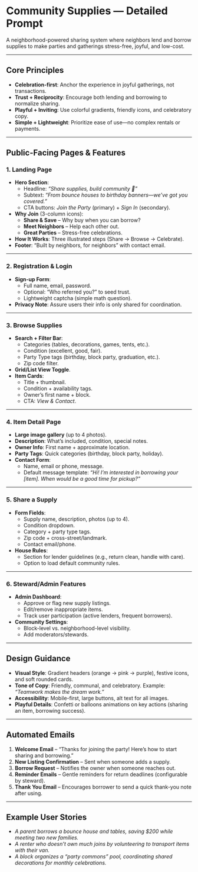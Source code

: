 # Community Supplies — Detailed Prompt

A neighborhood-powered sharing system where neighbors lend and borrow supplies to make parties and gatherings stress-free, joyful, and low-cost.

---

## Core Principles
- **Celebration-first**: Anchor the experience in joyful gatherings, not transactions.  
- **Trust + Reciprocity**: Encourage both lending and borrowing to normalize sharing.  
- **Playful + Inviting**: Use colorful gradients, friendly icons, and celebratory copy.  
- **Simple + Lightweight**: Prioritize ease of use—no complex rentals or payments.  

---

## Public-Facing Pages & Features

### 1. Landing Page
- **Hero Section**:  
  - Headline: *“Share supplies, build community 🎉”*  
  - Subtext: *“From bounce houses to birthday banners—we’ve got you covered.”*  
  - CTA buttons: *Join the Party* (primary) + *Sign In* (secondary).  
- **Why Join** (3-column icons):  
  - **Share & Save** – Why buy when you can borrow?  
  - **Meet Neighbors** – Help each other out.  
  - **Great Parties** – Stress-free celebrations.  
- **How It Works**: Three illustrated steps (Share → Browse → Celebrate).  
- **Footer**: “Built by neighbors, for neighbors” with contact email.  

---

### 2. Registration & Login
- **Sign-up Form**:  
  - Full name, email, password.  
  - Optional: “Who referred you?” to seed trust.  
  - Lightweight captcha (simple math question).  
- **Privacy Note**: Assure users their info is only shared for coordination.  

---

### 3. Browse Supplies
- **Search + Filter Bar**:  
  - Categories (tables, decorations, games, tents, etc.).  
  - Condition (excellent, good, fair).  
  - Party Type tags (birthday, block party, graduation, etc.).  
  - Zip code filter.  
- **Grid/List View Toggle**.  
- **Item Cards**:  
  - Title + thumbnail.  
  - Condition + availability tags.  
  - Owner’s first name + block.  
  - CTA: *View & Contact*.  

---

### 4. Item Detail Page
- **Large image gallery** (up to 4 photos).  
- **Description**: What’s included, condition, special notes.  
- **Owner Info**: First name + approximate location.  
- **Party Tags**: Quick categories (birthday, block party, holiday).  
- **Contact Form**:  
  - Name, email or phone, message.  
  - Default message template: *“Hi! I’m interested in borrowing your [item]. When would be a good time for pickup?”*  

---

### 5. Share a Supply
- **Form Fields**:  
  - Supply name, description, photos (up to 4).  
  - Condition dropdown.  
  - Category + party type tags.  
  - Zip code + cross-street/landmark.  
  - Contact email/phone.  
- **House Rules**:  
  - Section for lender guidelines (e.g., return clean, handle with care).  
  - Option to load default community rules.  

---

### 6. Steward/Admin Features
- **Admin Dashboard**:  
  - Approve or flag new supply listings.  
  - Edit/remove inappropriate items.  
  - Track user participation (active lenders, frequent borrowers).  
- **Community Settings**:  
  - Block-level vs. neighborhood-level visibility.  
  - Add moderators/stewards.  

---

## Design Guidance
- **Visual Style**: Gradient headers (orange → pink → purple), festive icons, and soft rounded cards.  
- **Tone of Copy**: Friendly, communal, and celebratory. Example: *“Teamwork makes the dream work.”*  
- **Accessibility**: Mobile-first, large buttons, alt text for all images.  
- **Playful Details**: Confetti or balloons animations on key actions (sharing an item, borrowing success).  

---

## Automated Emails
1. **Welcome Email** – “Thanks for joining the party! Here’s how to start sharing and borrowing.”  
2. **New Listing Confirmation** – Sent when someone adds a supply.  
3. **Borrow Request** – Notifies the owner when someone reaches out.  
4. **Reminder Emails** – Gentle reminders for return deadlines (configurable by steward).  
5. **Thank You Email** – Encourages borrower to send a quick thank-you note after using.  

---

## Example User Stories
- *A parent borrows a bounce house and tables, saving $200 while meeting two new families.*  
- *A renter who doesn’t own much joins by volunteering to transport items with their van.*  
- *A block organizes a “party commons” pool, coordinating shared decorations for monthly celebrations.*  

